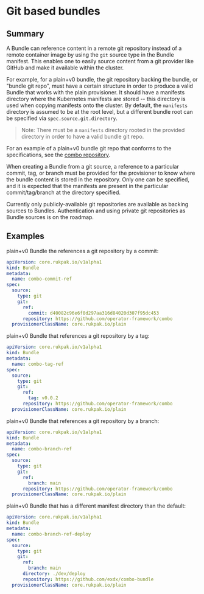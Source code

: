 # Git based bundles

## Summary

A Bundle can reference content in a remote git repository instead of a remote container image by using the
`git` source type in the Bundle manifest. This enables one to easily source content from a git provider like GitHub and
make it available within the cluster.

For example, for a plain+v0 bundle, the git repository backing the bundle, or "bundle git repo", must have a certain
structure in order to produce a valid Bundle that works with the plain provisioner. It should have a manifests directory
where the Kubernetes manifests are stored -- this directory is used when copying manifests onto the cluster. By default,
the `manifests` directory is assumed to be at the root level, but a different bundle root can be specified
via `spec.source.git.directory`.

> Note: There must be a `manifests` directory rooted in the provided directory in order to have a valid bundle git repo.

For an example of a plain+v0 bundle git repo that conforms to the specifications, see
the [combo repository](https://github.com/operator-framework/combo/).

When creating a Bundle from a git source, a reference to a particular commit, tag, or branch must be provided for the
provisioner to know where the bundle content is stored in the repository. Only one can be specified, and it is expected
that the manifests are present in the particular commit/tag/branch at the directory specified.

Currently only publicly-available git repositories are available as backing sources to Bundles. Authentication and using
private git repositories as Bundle sources is on the roadmap.

## Examples

plain+v0 Bundle the references a git repository by a commit:

```yaml
apiVersion: core.rukpak.io/v1alpha1
kind: Bundle
metadata:
  name: combo-commit-ref
spec:
  source:
    type: git
    git:
      ref:
        commit: d40082c96e6f0d297aa316d84020d307f95dc453
      repository: https://github.com/operator-framework/combo
  provisionerClassName: core.rukpak.io/plain
```

plain+v0 Bundle that references a git repository by a tag:

```yaml
apiVersion: core.rukpak.io/v1alpha1
kind: Bundle
metadata:
  name: combo-tag-ref
spec:
  source:
    type: git
    git:
      ref:
        tag: v0.0.2
      repository: https://github.com/operator-framework/combo
  provisionerClassName: core.rukpak.io/plain
```

plain+v0 Bundle that references a git repository by a branch:

```yaml
apiVersion: core.rukpak.io/v1alpha1
kind: Bundle
metadata:
  name: combo-branch-ref
spec:
  source:
    type: git
    git:
      ref:
        branch: main
      repository: https://github.com/operator-framework/combo
  provisionerClassName: core.rukpak.io/plain
```

plain+v0 Bundle that has a different manifest directory than the default:

```yaml
apiVersion: core.rukpak.io/v1alpha1
kind: Bundle
metadata:
  name: combo-branch-ref-deploy
spec:
  source:
    type: git
    git:
      ref:
        branch: main
      directory: ./dev/deploy
      repository: https://github.com/exdx/combo-bundle
  provisionerClassName: core.rukpak.io/plain
```
